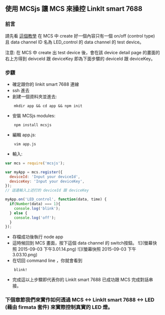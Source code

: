 ## 使用 MCSjs 讓 MCS 來操控 LinkIt smart 7688

### 前言

請先看 [這個教學](https://mcs.mediatek.com/resources/latest/tutorial/getting_started) 在 MCS 中 create 好一個內容只有一個 on/off (control type) 且 data channel ID 名為 LED_control 的 data channel 的 test device。

注意: 在 MCS 中 create 出 test device 後，會在該 device detail page 的畫面的右上方得到 deivceId 跟 deviceKey 即為下面步驟的 deviceId 跟 deviceKey。

### 步驟

* 確定跟你的 linkit smart 7688 連線
* ssh 進去
* 創建一個資料夾並進去:
``` 
    mkdir app && cd app && npm init
```
* 安裝 MCSjs modules:
``` 
    npm install mcsjs
```
* 編輯 app.js:
```
    vim app.js
```
* 輸入:

``` js
var mcs = require('mcsjs');

var myApp = mcs.register({
  deviceId: 'Input your deviceId',
  deviceKey: 'Input your deviceKey',
});
// 這邊輸入上述打的 deviceId 跟 deviceKey

myApp.on('LED_control', function(data, time) {
  if(Number(data) === 1){
    console.log('blink');
  } else {
    console.log('off');
  }
});
```

* 存檔成功後執行 node app
* 這時候回到 MCS 畫面，按下這個 data channel 的 switch按鈕。 
    ![](螢幕快照 2015-09-03 下午3.01.14.png)
    ![](螢幕快照 2015-09-03 下午3.03.10.png)
* 在切回 command line ，你就會看到
```
    blink!
```
* 完成這以上步驟即代表你的 LinkIt smart 7688 已成功跟 MCS 完成對話串接。

### 下個章節我們來實作如何透過 MCS <-> LinkIt smart 7688 <-> LED (藉由 firmata 套件) 來實際控制真實的 LED 燈。